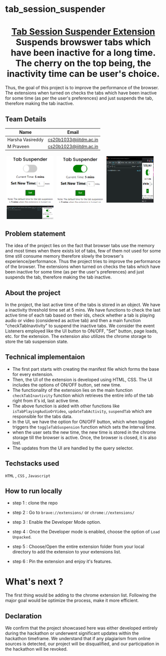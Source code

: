 # tab_session_suspender

<h1 align="center" style="border-bottom: none">
    <b>
        <a href="https://www.google.com">Tab Session Suspender Extension</a><br>
    </b>
    Suspends browswer tabs which have been inactive for a long time. The cherry on the top being, the inactivity time can be user's choice. <br>
</h1>

<!-- # [`Website link`](http://www.google.com) [`Demo video link `](http://www.google.com) [`Other links `](http://www.google.com) -->

Thus, the goal of this project is to improve the performance of the browser. The extensions when turned on checks the tabs which have been inactive for some time (as per the user's preferences) and just suspends the tab, therefore making the tab inactive.

## Team Details

<!-- `Team number` : VH000 -->

| Name             | Email                  |
| ---------------- | ---------------------- |
| Harsha Vasireddy | cs20b1033@iiitdm.ac.in |
| M Praveen        | cs20b1023@iiitdm.ac.in |

<div style="display: flex; flex-wrap: wrap;">
    <img src="./screenshot_1.png" alt="Extension when turned off" style="width: 30%; margin: 5px;">
    <img src="./screenshot_2.png" alt="Extension when turned on and the timer is on default state" style="width: 30%; margin: 5px;">
    <img src="./screenshot_3.png" alt="The timer has been changed to 2 mins" style="width: 30%; margin: 5px;">
    <img src="./screenshot_4.png" alt="The developer tools screen showing the previously existing timer." style="width: 30%; margin: 5px;">
</div>

## Problem statement

The idea of the project lies on the fact that browser tabs use the memory and most times when there exists lot of tabs, few of them not used for some time still consume memory therefore slowly the browser's experience/performance. Thus the project tries to improve the performance of the browser. The extensions when turned on checks the tabs which have been inactive for some time (as per the user's preferences) and just suspends the tab, therefore making the tab inactive.

## About the project

In the project, the last active time of the tabs is stored in an object. We have a inactivity threshold time set at 5 mins. We have functions to check the last active time of each tab based on their ids, check whether a tab is playing audio or video (considered as active tab) and then a main function "checkTabInavtivity" to suspend the inactive tabs. We consider the event Listeners employed like the UI button to ON/OFF, "Set" button, page loads, etc. for the extension. The extension also utilizes the chrome storage to store the tab suspension state.

## Technical implementaion

- The first part starts with creating the manifest file which forms the base for every extension.
- Then, the UI of the extension is developed using HTML, CSS. The UI includes the options of ON/OFF button, set new time.
- The functionality of the extension lies on the main function `checkTabInavtivity` function which retrieves the entire info of the tab right from it's id, last active time.
- The above function is aided with other functions like `isTabPlayingAudioOrVideo`, `updateTabActivity`, `suspendTab` which are responsible for the tabs data.
- In the UI, we have the option for ON/OFF button, which when toggled triggers the `toggleTabSuspension` function which sets the interval time.
- when the user sets the new time, the new time is stored in the chrome storage till the browser is active. Once, the browser is closed, it is also lost.
- The updates from the UI are handled by the query selector.

## Techstacks used

`HTML` , `CSS` , `Javascript`

## How to run locally

- step 1 : clone the repo

- step 2 : Go to `brave://extensions/` or `chrome://extensions/`

- step 3 : Enable the Developer Mode option.

- step 4 : Once the Developer mode is enabled, choose the option of `Load Unpacked`.

- step 5 : Choose/Open the entire extension folder from your local directory to add the extension to your extensions list.

- step 6 : Pin the extension and enjoy it's features.

# What's next ?

The first thing would be adding to the chrome extension list. Following the major goal would be optimize the process, make it more efficient.

## Declaration

We confirm that the project showcased here was either developed entirely during the hackathon or underwent significant updates within the hackathon timeframe. We understand that if any plagiarism from online sources is detected, our project will be disqualified, and our participation in the hackathon will be revoked.
